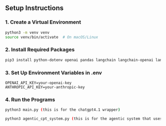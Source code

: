 ## Setup Instructions

### 1. Create a Virtual Environment

```bash
python3 -m venv venv
source venv/bin/activate  # On macOS/Linux
```

### 2. Install Required Packages
```bash
pip3 install python-dotenv openai pandas langchain langchain-openai langchain-anthropic langchain-core
```

### 3. Set Up Environment Variables in .env
```env
OPENAI_API_KEY=your-openai-key
ANTHROPIC_API_KEY=your-anthropic-key
```

### 4. Run the Programs
```bash
python3 main.py (this is for the chatgpt4.1 wrapper)
```

```bash
python3 agentic_cpt_system.py (this is for the agentic system that uses Clade + OpenAI web search)
```
